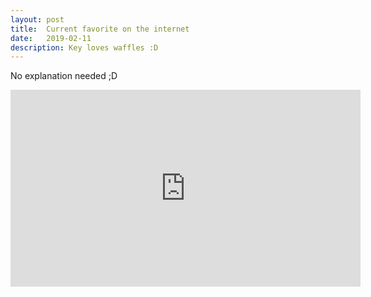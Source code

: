 ```yaml
---
layout: post
title:  Current favorite on the internet
date:   2019-02-11
description: Key loves waffles :D
---
```


No explanation needed ;D

<iframe width="560" height="315" src="https://www.youtube.com/embed/8r4j3LPSejU" frameborder="0" allow="accelerometer; autoplay; encrypted-media; gyroscope; picture-in-picture" allowfullscreen></iframe>
